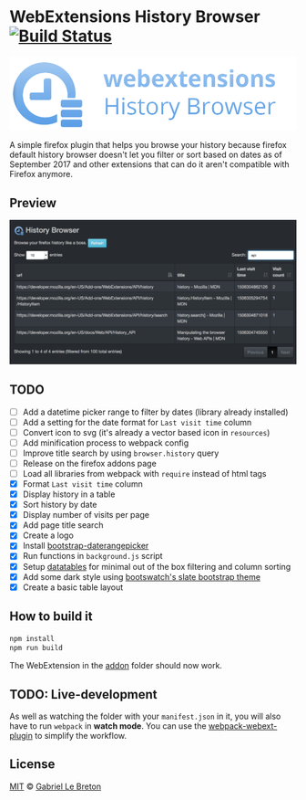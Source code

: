 # WebExtensions History Browser [![Build Status](https://travis-ci.org/GabLeRoux/webextensions-history-browser.svg?branch=master)](https://travis-ci.org/GabLeRoux/webextensions-history-browser)

![webextensions-history-browser-readme](resources/webextensions-history-browser-readme.png)

A simple firefox plugin that helps you browse your history because firefox default history browser doesn't let you filter or sort based on dates as of September 2017 and other extensions that can do it aren't compatible with Firefox anymore.

## Preview

![WebExtensions History Browser preview](resources/webextensions-history-browser-screenshot.png)

## TODO

- [ ] Add a datetime picker range to filter by dates (library already installed)
- [ ] Add a setting for the date format for `Last visit time` column
- [ ] Convert icon to svg (it's already a vector based icon in `resources`)
- [ ] Add minification process to webpack config
- [ ] Improve title search by using `browser.history` query
- [ ] Release on the firefox addons page
- [ ] Load all libraries from webpack with `require` instead of html tags
- [x] Format `Last visit time` column
- [x] Display history in a table
- [x] Sort history by date
- [x] Display number of visits per page
- [x] Add page title search
- [x] Create a logo
- [x] Install [bootstrap-daterangepicker](http://www.daterangepicker.com/)
- [x] Run functions in `background.js` script
- [x] Setup [datatables](https://datatables.net/) for minimal out of the box filtering and column sorting
- [x] Add some dark style using [bootswatch's slate bootstrap theme](https://bootswatch.com/slate/)
- [x] Create a basic table layout

## How to build it

```bash
npm install
npm run build
```

The WebExtension in the [addon](addon/) folder should now work.

## TODO: Live-development

As well as watching the folder with your `manifest.json` in it, you will also have to run `webpack` in **watch mode**. You can use the [webpack-webext-plugin](https://github.com/rpl/webpack-webext-plugin) to simplify the workflow.

## License

[MIT](LICENSE.md) © [Gabriel Le Breton](https://gableroux.com)
